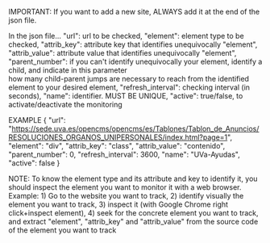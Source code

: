 IMPORTANT: If you want to add a new site, ALWAYS add it at the end of the json file.

In the json file...
    "url": url to be checked,
    "element": element type to be checked,
    "attrib_key": attribute key that identifies unequivocally "element",
    "attrib_value": attribute value that identifies unequivocally "element",
    "parent_number": if you can't identify unequivocally your element, identify a child, and indicate in this parameter  
        how many child-parent jumps are necessary to reach from the identified element to your desired element,
    "refresh_interval": checking interval (in seconds),
    "name": identifier. MUST BE UNIQUE,
    "active": true/false, to activate/deactivate the monitoring
    
EXAMPLE
{
    "url": "https://sede.uva.es/opencms/opencms/es/Tablones/Tablon_de_Anuncios/RESOLUCIONES_ORGANOS_UNIPERSONALES/index.html?page=1",
    "element": "div",
    "attrib_key": "class",
    "attrib_value": "contenido",
    "parent_number": 0,
    "refresh_interval": 3600,
    "name": "UVa-Ayudas",
    "active": false
}

NOTE: To know the element type and its attribute and key to identify it, you should inspect the element you want to monitor it with 
a web browser. Example: 1) Go to the website you want to track, 2) identify visually the element you want to track, 3) inspect it 
(with Google Chrome right click+inspect element), 4) seek for the concrete element you want to track, and extract "element", "attrib_key"
and "attrib_value" from the source code of the element you want to track 
